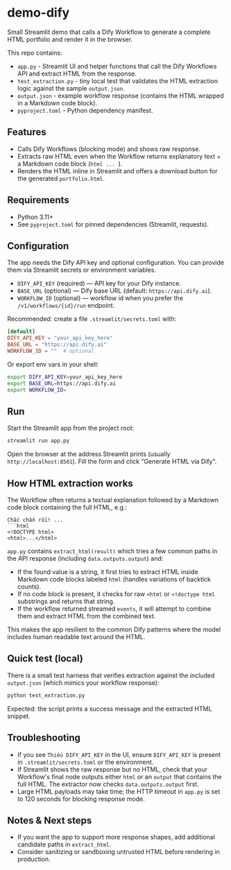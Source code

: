 # demo-dify

Small Streamlit demo that calls a Dify Workflow to generate a complete HTML portfolio and render it in the browser.

This repo contains:

- `app.py` - Streamlit UI and helper functions that call the Dify Workflows API and extract HTML from the response.
- `test_extraction.py` - tiny local test that validates the HTML extraction logic against the sample `output.json`.
- `output.json` - example workflow response (contains the HTML wrapped in a Markdown code block).
- `pyproject.toml` - Python dependency manifest.

## Features

- Calls Dify Workflows (blocking mode) and shows raw response.
- Extracts raw HTML even when the Workflow returns explanatory text + a Markdown code block (```html ... ```).
- Renders the HTML inline in Streamlit and offers a download button for the generated `portfolio.html`.

## Requirements

- Python 3.11+
- See `pyproject.toml` for pinned dependencies (Streamlit, requests).

## Configuration

The app needs the Dify API key and optional configuration. You can provide them via Streamlit secrets or environment variables.

- `DIFY_API_KEY` (required) — API key for your Dify instance.
- `BASE_URL` (optional) — Dify base URL (default: `https://api.dify.ai`).
- `WORKFLOW_ID` (optional) — workflow id when you prefer the `/v1/workflows/{id}/run` endpoint.

Recommended: create a file `.streamlit/secrets.toml` with:

```toml
[default]
DIFY_API_KEY = "your_api_key_here"
BASE_URL = "https://api.dify.ai"
WORKFLOW_ID = ""  # optional
```

Or export env vars in your shell:

```bash
export DIFY_API_KEY=your_api_key_here
export BASE_URL=https://api.dify.ai
export WORKFLOW_ID=
```

## Run

Start the Streamlit app from the project root:

```bash
streamlit run app.py
```

Open the browser at the address Streamlit prints (usually `http://localhost:8501`). Fill the form and click "Generate HTML via Dify".

## How HTML extraction works

The Workflow often returns a textual explanation followed by a Markdown code block containing the full HTML, e.g.:

```
Chắc chắn rồi! ...
```html
<!DOCTYPE html>
<html>...</html>
```

`app.py` contains `extract_html(result)` which tries a few common paths in the API response (including `data.outputs.output`) and:

- If the found value is a string, it first tries to extract HTML inside Markdown code blocks labeled `html` (handles variations of backtick counts).
- If no code block is present, it checks for raw `<html` or `<!doctype html` substrings and returns that string.
- If the workflow returned streamed `events`, it will attempt to combine them and extract HTML from the combined text.

This makes the app resilient to the common Dify patterns where the model includes human readable text around the HTML.

## Quick test (local)

There is a small test harness that verifies extraction against the included `output.json` (which mimics your workflow response):

```bash
python test_extraction.py
```

Expected: the script prints a success message and the extracted HTML snippet.

## Troubleshooting

- If you see `Thiếu DIFY_API_KEY` in the UI, ensure `DIFY_API_KEY` is present in `.streamlit/secrets.toml` or the environment.
- If Streamlit shows the raw response but no HTML, check that your Workflow's final node outputs either `html` or an `output` that contains the full HTML. The extractor now checks `data.outputs.output` first.
- Large HTML payloads may take time; the HTTP timeout in `app.py` is set to 120 seconds for blocking response mode.

## Notes & Next steps

- If you want the app to support more response shapes, add additional candidate paths in `extract_html`.
- Consider sanitizing or sandboxing untrusted HTML before rendering in production.


